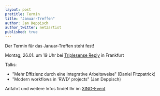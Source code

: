 ```yaml
---
layout: post
pretitle: Termin
title: "Januar-Treffen"
author: Jan Deppisch
author_twitter: netzartist
published: true
---
```


Der Termin für das Januar-Treffen steht fest!

Montag, 26.01. um 19 Uhr bei [Triplesense Reply](http://www.triplesensereply.de/) in Frankfurt

Talks:
- "Mehr Effizienz durch eine integrative Arbeitsweise" (Daniel Fitzpatrick)
- "Modern workflows in 'RWD' projects" (Jan Deppisch)

Anfahrt und weitere Infos findet Ihr im [XING-Event](https://www.xing.com/events/januar-treffen-frontend-usergroup-rheinmain-1495537)
